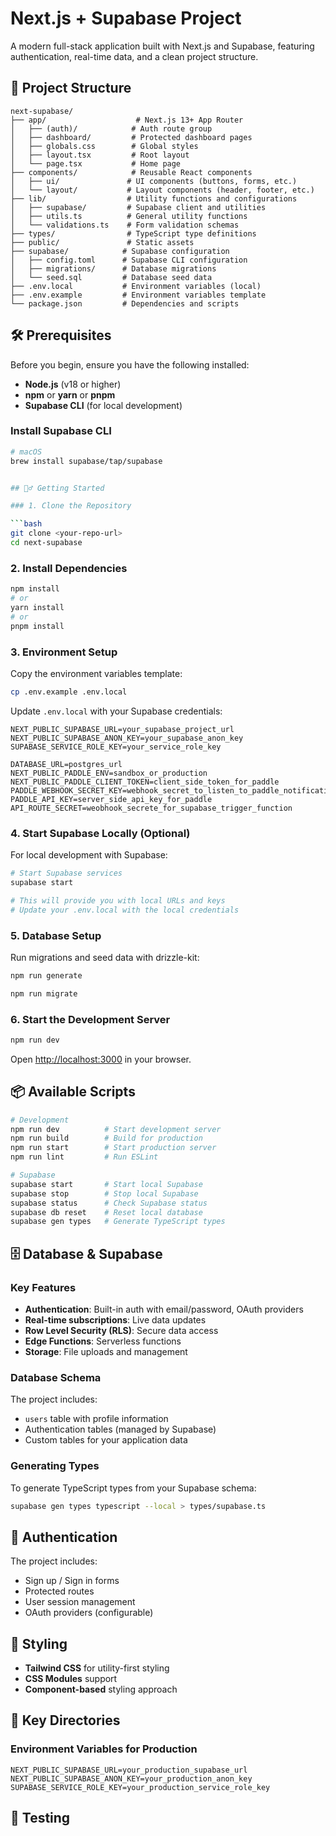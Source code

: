 # Next.js + Supabase Project

A modern full-stack application built with Next.js and Supabase, featuring authentication, real-time data, and a clean project structure.

## 🚀 Project Structure

```
next-supabase/
├── app/                    # Next.js 13+ App Router
│   ├── (auth)/            # Auth route group
│   ├── dashboard/         # Protected dashboard pages
│   ├── globals.css        # Global styles
│   ├── layout.tsx         # Root layout
│   └── page.tsx           # Home page
├── components/            # Reusable React components
│   ├── ui/               # UI components (buttons, forms, etc.)
│   └── layout/           # Layout components (header, footer, etc.)
├── lib/                  # Utility functions and configurations
│   ├── supabase/         # Supabase client and utilities
│   ├── utils.ts          # General utility functions
│   └── validations.ts    # Form validation schemas
├── types/                # TypeScript type definitions
├── public/               # Static assets
├── supabase/            # Supabase configuration
│   ├── config.toml      # Supabase CLI configuration
│   ├── migrations/      # Database migrations
│   └── seed.sql         # Database seed data
├── .env.local           # Environment variables (local)
├── .env.example         # Environment variables template
└── package.json         # Dependencies and scripts
```

## 🛠️ Prerequisites

Before you begin, ensure you have the following installed:

- **Node.js** (v18 or higher)
- **npm** or **yarn** or **pnpm**
- **Supabase CLI** (for local development)

### Install Supabase CLI

````bash
# macOS
brew install supabase/tap/supabase


## 🏃‍♂️ Getting Started

### 1. Clone the Repository

```bash
git clone <your-repo-url>
cd next-supabase
````

### 2. Install Dependencies

```bash
npm install
# or
yarn install
# or
pnpm install
```

### 3. Environment Setup

Copy the environment variables template:

```bash
cp .env.example .env.local
```

Update `.env.local` with your Supabase credentials:

```env
NEXT_PUBLIC_SUPABASE_URL=your_supabase_project_url
NEXT_PUBLIC_SUPABASE_ANON_KEY=your_supabase_anon_key
SUPABASE_SERVICE_ROLE_KEY=your_service_role_key

DATABASE_URL=postgres_url
NEXT_PUBLIC_PADDLE_ENV=sandbox_or_production
NEXT_PUBLIC_PADDLE_CLIENT_TOKEN=client_side_token_for_paddle
PADDLE_WEBHOOK_SECRET_KEY=webhook_secret_to_listen_to_paddle_notification
PADDLE_API_KEY=server_side_api_key_for_paddle
API_ROUTE_SECRET=weobhook_secrete_for_supabase_trigger_function
```

### 4. Start Supabase Locally (Optional)

For local development with Supabase:

```bash
# Start Supabase services
supabase start

# This will provide you with local URLs and keys
# Update your .env.local with the local credentials
```

### 5. Database Setup

Run migrations and seed data with drizzle-kit:

```bash
npm run generate

npm run migrate

```

### 6. Start the Development Server

```bash
npm run dev
```

Open [http://localhost:3000](http://localhost:3000) in your browser.

## 📦 Available Scripts

```bash
# Development
npm run dev          # Start development server
npm run build        # Build for production
npm run start        # Start production server
npm run lint         # Run ESLint

# Supabase
supabase start       # Start local Supabase
supabase stop        # Stop local Supabase
supabase status      # Check Supabase status
supabase db reset    # Reset local database
supabase gen types   # Generate TypeScript types
```

## 🗄️ Database & Supabase

### Key Features

- **Authentication**: Built-in auth with email/password, OAuth providers
- **Real-time subscriptions**: Live data updates
- **Row Level Security (RLS)**: Secure data access
- **Edge Functions**: Serverless functions
- **Storage**: File uploads and management

### Database Schema

The project includes:

- `users` table with profile information
- Authentication tables (managed by Supabase)
- Custom tables for your application data

### Generating Types

To generate TypeScript types from your Supabase schema:

```bash
supabase gen types typescript --local > types/supabase.ts
```

## 🔐 Authentication

The project includes:

- Sign up / Sign in forms
- Protected routes
- User session management
- OAuth providers (configurable)

## 🎨 Styling

- **Tailwind CSS** for utility-first styling
- **CSS Modules** support
- **Component-based** styling approach

## 📁 Key Directories

### Environment Variables for Production

```env
NEXT_PUBLIC_SUPABASE_URL=your_production_supabase_url
NEXT_PUBLIC_SUPABASE_ANON_KEY=your_production_anon_key
SUPABASE_SERVICE_ROLE_KEY=your_production_service_role_key
```

## 🧪 Testing
